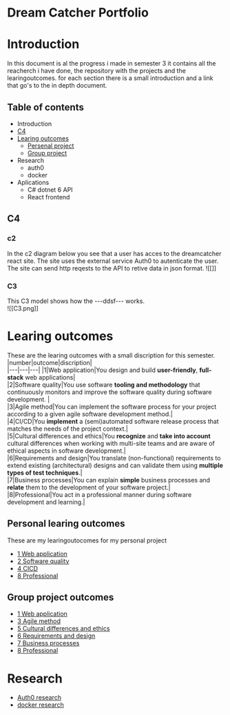 
# Dream Catcher Portfolio
# Introduction
In this document is al the progress i made in semester 3 it contains all the reacherch i have done, the repository with the projects and the learingoutcomes. for each section there is a small introduction and a link that go's to the in depth document.

## Table of contents
- Introduction
- [C4](https://github.com/TjerkZ/S3-Dreamcatcher#c4)
- [Learing outcomes](S3-Dreamcatcher#learing-outcomes)
	- [Persenal project](https://github.com/TjerkZ/S3-Dreamcatcher#personal-learing-outcomes)
	- [Group project](https://github.com/TjerkZ/S3-Dreamcatcher#group-project-outcomes)
- Research
	- auth0
	- docker
- Aplications
	- C# dotnet 6 API
	- React frontend

## C4
### c2
In the c2 diagram below you see that a user has acces to the dreamcatcher react site. The site uses the external service Auth0 to autenticate the user. The site can send http reqests to the API to retive data in json format.
![[]]


### C3
This C3 model shows how the ---ddsf--- works.  
![[C3.png]]

# Learing outcomes
These are the learing outcomes with a small discription for this semester. 
|number|outcome|discription|    
|---|---|---|
|1|Web application|You design and build **user-friendly**, **full-stack** web applications|      
|2|Software quality|You use software **tooling and methodology** that continuously monitors and improve the software quality during software development.   |   
|3|Agile method|You can implement the software process for your project according to a given agile software development method.|   
|4|CI/CD|You **implement** a (semi)automated software release process that matches the needs of the project context.|   
|5|Cultural differences and ethics|You **recognize** and **take into account** cultural differences when working with multi-site teams and are aware of ethical aspects in software development.|   
|6|Requirements and design|You translate (non-functional) requirements to extend existing (architectural) designs and can validate them using **multiple types of test techniques**.|   
|7|Business processes|You can explain **simple** business processes and **relate** them to the development of your software project.|   
|8|Professional|You act in a professional manner during software development and learning.|   


## Personal learing outcomes
These are my learingoutocomes for my personal project
- [1 Web application](https://github.com/TjerkZ/S3-Dreamcatcher/blob/09a8772e60d5c040f4d7884de39341a8fd3e6254/Learing%20outcomes/1%20Web%20application.md)
- [2 Software quality](https://github.com/TjerkZ/S3-Dreamcatcher/blob/09a8772e60d5c040f4d7884de39341a8fd3e6254/Learing%20outcomes/2%20Software%20quality.md)
- [4 CICD](https://github.com/TjerkZ/S3-Dreamcatcher/blob/09a8772e60d5c040f4d7884de39341a8fd3e6254/Learing%20outcomes/4%20CICD.md)
- [8 Professional](https://github.com/TjerkZ/S3-Dreamcatcher/blob/09a8772e60d5c040f4d7884de39341a8fd3e6254/Learing%20outcomes/8%20Professional.md)

## Group project outcomes
- [1 Web application](https://github.com/TjerkZ/S3-Dreamcatcher/blob/09a8772e60d5c040f4d7884de39341a8fd3e6254/Learing%20outcomes/1%20Web%20application.md)
- [3 Agile method](https://github.com/TjerkZ/S3-Dreamcatcher/blob/09a8772e60d5c040f4d7884de39341a8fd3e6254/Learing%20outcomes/3%20Agile%20method.md)
- [5 Cultural differences and ethics](https://github.com/TjerkZ/S3-Dreamcatcher/blob/09a8772e60d5c040f4d7884de39341a8fd3e6254/Learing%20outcomes/5%20Cultural%20differences%20and%20ethics.md)
- [6 Requirements and design](https://github.com/TjerkZ/S3-Dreamcatcher/blob/09a8772e60d5c040f4d7884de39341a8fd3e6254/Learing%20outcomes/6%20Requirements%20and%20Design.md)
- [7 Business processes](https://github.com/TjerkZ/S3-Dreamcatcher/blob/09a8772e60d5c040f4d7884de39341a8fd3e6254/Learing%20outcomes/7%20Business%20processes.md)
- [8 Professional](https://github.com/TjerkZ/S3-Dreamcatcher/blob/09a8772e60d5c040f4d7884de39341a8fd3e6254/Learing%20outcomes/8%20Professional.md)

# Research
- [Auth0 research]()
- [docker research]()


